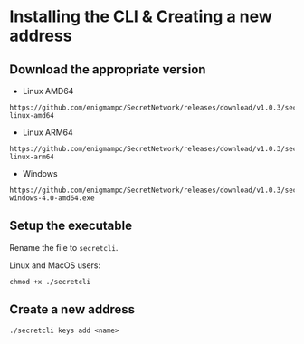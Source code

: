 # Installing the CLI & Creating a new address

## Download the appropriate version

* Linux AMD64
```
https://github.com/enigmampc/SecretNetwork/releases/download/v1.0.3/secretcli-linux-amd64
```

* Linux ARM64
```
https://github.com/enigmampc/SecretNetwork/releases/download/v1.0.3/secretcli-linux-arm64
```

* Windows
```
https://github.com/enigmampc/SecretNetwork/releases/download/v1.0.3/secretcli-windows-4.0-amd64.exe
```

## Setup the executable

Rename the file to `secretcli`.

Linux and MacOS users:
```
chmod +x ./secretcli
```


## Create a new address

```
./secretcli keys add <name>
```
